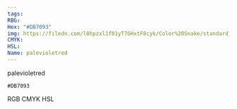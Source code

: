 ```yaml
---
tags:
RBG:
Hex: "#DB7093"
img: https://filedn.com/l0hpzxl1f01yT7GHxtF8cyk/Color%20Snake/standard_csv_to_svg/#DB7093.svg
CMYK:
HSL:
Name: palevioletred
---
```

palevioletred
```palette
#DB7093
```
RGB
CMYK
HSL